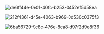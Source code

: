 ![de6ff44e-0e01-40fc-b253-0452ef5d58ea](https://github.com/coder135792468/ambulus-react-native-assignment/assets/56873740/0833b0ed-a750-4bd5-b63b-9c837210ae17)


![212f4361-d45e-4063-b969-0d530c0375f3](https://github.com/coder135792468/ambulus-react-native-assignment/assets/56873740/aa08230b-69e6-44aa-a080-fc65fd431ce5)


![6ba56729-9c8c-476e-8ca8-d97f2d9e8f36](https://github.com/coder135792468/ambulus-react-native-assignment/assets/56873740/e271b9b9-1c63-41ff-852c-bdcdc4e5c9ff)

